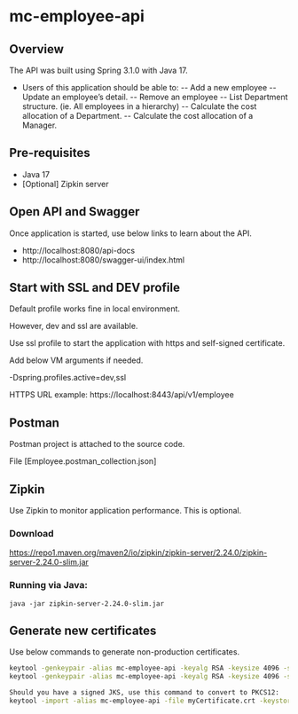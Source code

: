 # mc-employee-api

## Overview
The API was built using Spring 3.1.0 with Java 17.

- Users of this application should be able to:
-- Add a new employee
-- Update an employee’s detail.
-- Remove an employee
-- List Department structure. (ie. All employees in a hierarchy)
-- Calculate the cost allocation of a Department.
-- Calculate the cost allocation of a Manager. 

## Pre-requisites

- Java 17
- [Optional] Zipkin server

## Open API and Swagger

Once application is started, use below links to learn about the API.

- http://localhost:8080/api-docs
- http://localhost:8080/swagger-ui/index.html


## Start with SSL and DEV profile

Default profile works fine in local environment.

However, dev and ssl are available. 

Use ssl profile to start the application with https and self-signed certificate.

Add below VM arguments if needed.

-Dspring.profiles.active=dev,ssl

HTTPS URL example: https://localhost:8443/api/v1/employee

## Postman

Postman project is attached to the source code.

File [Employee.postman_collection.json]

## Zipkin

Use Zipkin to monitor application performance. This is optional.

### Download

https://repo1.maven.org/maven2/io/zipkin/zipkin-server/2.24.0/zipkin-server-2.24.0-slim.jar

### Running via Java:

```shell
java -jar zipkin-server-2.24.0-slim.jar
```

## Generate new certificates
Use below commands to generate non-production certificates.

```sh
keytool -genkeypair -alias mc-employee-api -keyalg RSA -keysize 4096 -storetype JKS -keystore mc-employee-api.jks -validity 3650 -storepass changeit
keytool -genkeypair -alias mc-employee-api -keyalg RSA -keysize 4096 -storetype PKCS12 -keystore mc-employee-api.p12 -validity 3650 -storepass changeit

Should you have a signed JKS, use this command to convert to PKCS12:
keytool -import -alias mc-employee-api -file myCertificate.crt -keystore mc-employee-api.p12 -storepass changeit
```
